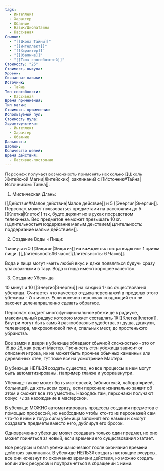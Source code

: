 ```yaml
---
tags:
  - Интеллект
  - Характер
  - Обаяние
  - Навык/ШколаТайны
  - Пассивная
Ссылки:
  - "[[Школа Тайны]]"
  - "[[Интеллект]]"
  - "[[Характер]]"
  - "[[Обаяние]]"
  - "[[Типы способностей]]"
Стоимость: "25"
Стоимость выкупа: 
Уровни: 
Связанные навыки: 
Источник:
  - Тайна
Тип способности:
  - Пассивная
Время применения: 
Тип магии: 
Стоимость применения: 
Используемый пул: 
Стоимость пула: 
Характеристики:
  - Интеллект
  - Характер
  - Обаяние
Дальность: 
Шаблон: 
Количество целей: 
Время действия:
  - Пассивно-постоянно
---
```

Персонаж получает возможность применять несколько [[Школа Житейской Магии|Житейских]] заклинаний с [[Источник#Тайна|Источником: Тайна]].

1. Мистическая Длань:

[[Действия#Малое действие|Малое действие]] и 5 [[Энергия|Энергии]]. Персонаж может пользоваться предметами на расстоянии до 5 [[Клетка|Клеток]] так, будто держит их в руках посредством телекинеза. Вес предметов не может превышать 10 кг.
[[Длительность#Поддержание малым действием|Длительность: поддержание малым действием]].

2. Создание Воды и Пищи:

1 минута и 5 [[Энергия|Энергии]] на каждые пол литра воды или 1 прием пищи. [[Длительность#6 часов|Длительность: 6 Часов]].

Вода и пища могут иметь любой вкус и даже появляться будучи сразу упакованными в тару. Вода и пища имеют хорошее качество. 

3. Создание Убежища

10 минут и 10 [[Энергия|Энергии]] на каждый 1 час существования убежища. Считается что качество отдыха персонажей в пределах этого убежища - Отличное. Если конечно персонаж создающий его не захочет целенаправленно сделать обратное. 

Персонаж создает многофункциональное убежище в радиусе, максимальный радиус которого может составлять 10 [[Клетка|Клеток]]. Внутри могут быть самый разнообразные удобства, от душа, джакузи, телевизора, микроволновой печи, спальных мест, до простенького убранства. 

Все замки и двери в убежище обладают обычной сложностью - это от 15 до 25, как решит Мастер. Прочность стен убежища зависит от описания игрока, но не может быть прочнее обычных каменных или деревянных стен, тут тоже все на усмотрение Мастера. 

В убежище НЕЛЬЗЯ создать существо, но все процессы в нем могут быть автоматизированы. Например глажка и уборка внутри. 

Убежище также может быть мастерской, библиотекой, лабораторией, больницей, да хоть всем сразу, если персонаж изначально заявит об этом и сможет все это уместить. Находясь там, персонажи получают бонус +2 за нахождение в мастерской. 

В убежище МОЖНО автоматизировать процессы создания предметов с помощью профессий, но необходимо чтобы кто-то из персонажей сам что-то в нем и тогда силы убежища запомнят его навыки и смогут создавать предметы вместо него, дублируя его бросок. 

Одновременно убежище может создавать только один предмет, но оно может приняться за новый, если времени его существования хватает. 

Все ресурсы и блага убежища исчезают после окончания времени действия заклинания. В убежище НЕЛЬЗЯ создать настоящие ресурсы, все они исчезнут по окончанию времени действия, но можно создать копии этих ресурсов и поупражняться в обращении с ними. 